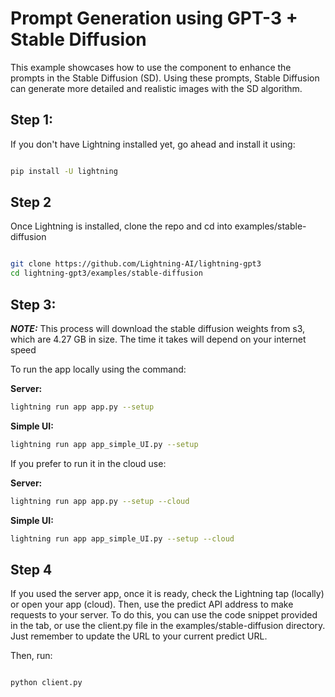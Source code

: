 # Prompt Generation using GPT-3 + Stable Diffusion

 This example showcases how to use the component to enhance the prompts in the Stable Diffusion (SD). Using these prompts, Stable Diffusion can generate more detailed and realistic images with the SD algorithm. 

 ## Step 1:
If you don't have Lightning installed yet, go ahead and install it using:

``` bash

pip install -U lightning

```

## Step 2

Once Lightning is installed, clone the repo and cd into examples/stable-diffusion


``` bash

git clone https://github.com/Lightning-AI/lightning-gpt3
cd lightning-gpt3/examples/stable-diffusion

```
## Step 3:


**_NOTE:_**  This process will download the stable diffusion weights from s3, which are 4.27 GB in size. The time it takes will depend on your internet speed 

To run the  app locally using the command:

  **Server:**
 ``` bash
 lightning run app app.py --setup
 ```

 **Simple UI:**
 ``` bash
 lightning run app app_simple_UI.py --setup
 ```


If you prefer to run it in the cloud use:


  **Server:**
 ``` bash
 lightning run app app.py --setup --cloud
 ```

 **Simple UI:**
 ``` bash
 lightning run app app_simple_UI.py --setup --cloud
 ```

## Step 4
If you used the server app, once it is ready, check the Lightning tap (locally) or open your app (cloud). Then, use the predict API address to make requests to your server. To do this, you can use the code snippet provided in the tab, or use the client.py file in the examples/stable-diffusion directory. Just remember to update the URL to your current predict URL. 

Then, run:
```  bash

python client.py

```
